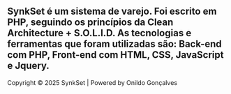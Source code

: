 ## SynkSet é um sistema de varejo. Foi escrito em PHP, seguindo os princípios da Clean Architecture + S.O.L.I.D. As tecnologias e ferramentas que foram utilizadas são:  Back-end com PHP, Front-end com HTML, CSS, JavaScript e Jquery.

Copyright © 2025 SynkSet | Powered by Onildo Gonçalves

